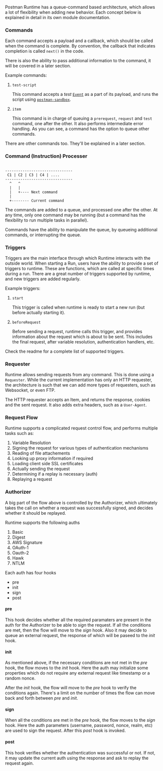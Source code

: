Postman Runtime has a queue-command based architecture, which allows a lot of flexibility
when adding new behavior. Each concept below is explained in detail in its own module documentation.

### Commands

Each command accepts a payload and a callback, which should be called when the command is complete. 
By convention, the callback that indicates completion is called `next()` in the code.

There is also the ability to pass additional information to the command, it will be covered in a 
later section.

Example commands:

1. `test-script`

    This command accepts a _test_ [`Event`](http://www.postmanlabs.com/postman-collection/Event.html) as a part 
    of its payload, and runs the script using [`postman-sandbox`](https://github.com/postmanlabs/postman-sandbox).

2. `item`

    This command is in charge of queuing a `prerequest`, `request` and `test` command, one after the other. It also
    performs intermediate error handling. As you can see, a command has the option to queue other commands.

There are other commands too. They'll be explained in a later section.

### Command (Instruction) Processer

```text

-------------------------------
 C1 | C2 | C3 | C4 | ....
-------------------------------
  ^   ^
  |   |
  |   +---- Next command
  |
  +-------- Current command
```

The commands are added to a queue, and processed one after the other. At any time, 
only one command may be running (but a command has the flexibility to run multiple tasks
in parallel).

Commands have the ability to manipulate the queue, by queueing additional commands, or interrupting the
queue. 

### Triggers

Triggers are the main interface through which Runtime interacts with the outside world. When starting a Run,
users have the ability to provide a set of triggers to runtime. These are functions, which are called at specific
times during a run. There are a great number of triggers supported by runtime, and new triggers are added 
regularly.

Example triggers:

1.  `start`

    This trigger is called when runtime is ready to start a new run (but before actually starting it).
    
2. `beforeRequest`

    Before sending a request, runtime calls this trigger, and provides information about the request which is 
    about to be sent. This includes the final request, after variable resolution, authentication handlers, etc.
    
Check the readme for a complete list of supported triggers.

### Requester

Runtime allows sending requests from any command. This is done using a `Requester`. While the current implementation
has only an HTTP requester, the architecture is such that we can add more types of requesters, such as
Websocket, or even FTP. 

The HTTP requester accepts an Item, and returns the response, cookies and the sent request. It also adds
extra headers, such as a `User-Agent`.

### Request Flow

Runtime supports a complicated request control flow, and performs multiple tasks such as:

1. Variable Resolution
2. Signing the request for various types of authentication mechanisms
3. Reading of file attachements
4. Looking up proxy information if required
5. Loading client side SSL certificates
6. Actually sending the request
7. Determining if a replay is necessary (auth)
8. Replaying a request

### Authorizer

A big part of the flow above is controlled by the Authorizer, which ultimately takes the call on
whether a request was successfully signed, and decides whether it should be replayed.

Runtime supports the following auths
1. Basic
2. Digest
3. AWS Signature
4. OAuth-1
5. Oauth-2
6. Hawk
7. NTLM

Each auth has four hooks
- pre
- init
- sign
- post

#### pre
This hook decides whether all the required paramaters are present in the auth
for the Authorizer to be able to _sign_ the request.
If all the conditions are met, then the flow will move to the _sign_ hook.
Also it may decide to queue an external request, the response of which will be paseed to the _init_ hook.

#### init
As mentioned above, if the necessary conditions are not met in the _pre_ hook, the flow moves to the _init_ hook.
Here the auth may initialize some properties which do not require any external request like timestamp or a random nonce.
<!-- @TODO should we do this in the pre hook? -->

After the _init_ hook, the flow will move to the _pre_ hook to verify the conditions again.
There's a limit on the number of times the flow can move back and forth between _pre_ and _init_.
<!-- @TODO doc link to know the limit -->

#### sign
When all the conditions are met in the _pre_ hook, the flow moves to the _sign_ hook.
Here the auth parameters (username, password, nonce, realm, etc) are used to sign the request.
After this _post_ hook is invoked.

#### post
This hook verifies whether the authentication was successful or not.
If not, it may update the current auth using the response and ask to replay the request again.

